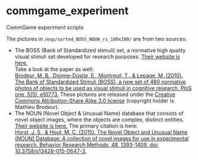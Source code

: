 # commgame_experiment
CommGame experiment scripts

The pictures in `/exp/sorted_BOSS_NOUN_rs_100x100/` are from two sources:
  * The BOSS (Bank of Standardized stimuli) set, a normative high quality visual stimuli set developed for research purposes. [Their website is here.](https://sites.google.com/site/bosstimuli/home)  
Take a look at the paper as well:  
[Brodeur, M. B., Dionne-Dostie, E., Montreuil, T., & Lepage, M. (2010). The Bank of Standardized Stimuli (BOSS), a new set of 480 normative photos of objects to be used as visual stimuli in cognitive research. PloS one, 5(5), e10773.](https://journals.plos.org/plosone/article?id=10.1371/journal.pone.0010773)
These pictures are released under the [Creative Commons Attribution-Share Alike 3.0 license](https://creativecommons.org/licenses/by-sa/3.0/) (copyright holder is Mathieu Brodeur).
  * The NOUN (Novel Object & Unusual Name) database that consists of novel object images, where the objects are complex, distinct entities. [Their website is here.](http://michaelhout.com/?page_id=759)
The primary citation is here:  
[Horst, J. S., & Hout, M. C.  (2015).  The Novel Object and Unusual Name (NOUN) Database: A collection of novel images for use in experimental research.  Behavior Research Methods, 48, 1393-1409. doi: 10.3758/s13428-015-0647-3.](https://core.ac.uk/download/pdf/30612763.pdf)


